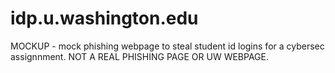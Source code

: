 # idp.u.washington.edu
MOCKUP - mock phishing webpage to steal student id logins for a cybersec assignnment. NOT A REAL PHISHING PAGE OR UW WEBPAGE.
